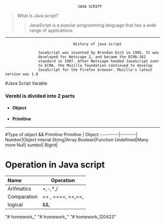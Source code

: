                                      JAVA SCRIPT
 >What is  Java script?
 >>JavaScript is a popular programming
language that has a wide range of
applications. 

_______                                                        
                                   History of java script


```                                      
               JavaScript was invented by Brendan Eich in 1995. It was   
               developed for Netscape 2, and became the ECMA-262 
               standard in 1997. After Netscape handed JavaScript over 
               to ECMA, the Mozilla foundation continued to develop 
               JavaScript for the Firefox browser. Mozilla's latest  version was 1.8
```
#Java Script Varable
### Verebl is divided into 2 parts
* #### Object
* #### Primitive
___
#Type of object && Primitive
Primitive | Object 
:---------|--------|
Number|Object interial 
String|Array
Boolean|Function
Undefined|Many  more
Null|
sumbol|
Bigint|

# Operation in Java script
Name| Operation 
:----|---------|
Arifmatics|+,-,*,/
Comparation|== , ====, >=,=<, 
logical| &&,||,!z  
"# homework_" 
"# homework_" 
"# homework_120423" 
